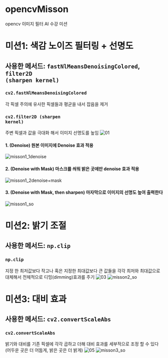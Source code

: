 # opencvMisson
opencv 이미지 필터 AI 수강 미션

# 미션1: 색감 노이즈 필터링 + 선명도
## 사용한 메서드: <code>fastNlMeansDenoisingColored</code>, <code>filter2D (sharpen kernel)</code>
### <code>cv2.fastNlMeansDenoisingColored</code>
각 픽셀 주의에 유사한 픽셀들과 평균을 내서 잡음을 제거
### <code>cv2.filter2D (sharpen kernel)</code> 
주변 픽셀과 값을 극대화 해서 이미지 선명도를 높임
![01](https://github.com/user-attachments/assets/3c136e0b-96ef-4d9b-b2d9-ba9d5b7acb13)
#### 1. (Denoise) 원본 이미지에 Denoise 효과 적용
![misson1_1denoise](https://github.com/user-attachments/assets/a0e52c78-14fb-4a04-a403-0a921ce2cf68)
#### 2. (Denoise with Mask) 마스크를 씌워 밝은 곳에만 denoise 효과 적용
![misson1_2denoise+mask](https://github.com/user-attachments/assets/a810225f-ac2f-48ad-aa58-c19589ba5343)
#### 3. (Denoise with Mask, then sharpen) 마자막으로 이미지의 선명도 높여 출력한다
![misson1_so](https://github.com/user-attachments/assets/3ca280fa-0032-41d8-936d-7b66092c7747)

# 미션2: 밝기 조절
## 사용한 메서드: <code>np.clip</code>
### <code>np.clip</code>
지정 한 최저값보다 작고나 혹은 지정한 최대값보다 큰 값들을 각각 최저와 최대값으로 대체해서 전체적으로 디밍(dimming)효과를 주기
![03](https://github.com/user-attachments/assets/1a402ad8-a15c-4040-a6d2-a0ee3a1ecac3)
![misson2_so](https://github.com/user-attachments/assets/e5d0dd2b-efd3-4099-8975-92261f7e7ad9)

# 미션3: 대비 효과
## 사용한 메서드: <code>cv2.convertScaleAbs</code>
### <code>cv2.convertScaleAbs</code>
밝기와 대비를 기존 픽셀에 각각 곱하고 더해 대비 효과를 세부적으로 조정 할 수 있다 (어두운 곳은 더 어둡게, 밝은 곳은 더 밝게)
![05](https://github.com/user-attachments/assets/da65473d-f152-4c05-b8b7-abcbce5ea37b)
![misson3_so](https://github.com/user-attachments/assets/596ebefa-daeb-404c-800d-b85a605b5086)

